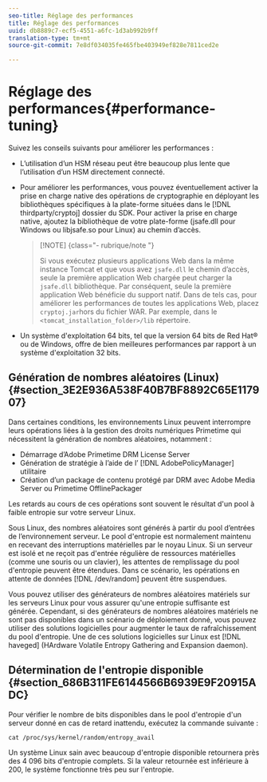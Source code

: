 ```yaml
---
seo-title: Réglage des performances
title: Réglage des performances
uuid: db8889c7-ecf5-4551-a6fc-1d3ab992b9ff
translation-type: tm+mt
source-git-commit: 7e8df034035fe465fbe403949ef828e7811ced2e

---
```



# Réglage des performances{#performance-tuning}

Suivez les conseils suivants pour améliorer les performances :

* L’utilisation d’un HSM réseau peut être beaucoup plus lente que l’utilisation d’un HSM directement connecté.
* Pour améliorer les performances, vous pouvez éventuellement activer la prise en charge native des opérations de cryptographie en déployant les bibliothèques spécifiques à la plate-forme situées dans le [!DNL thirdparty/cryptoj] dossier du SDK. Pour activer la prise en charge native, ajoutez la bibliothèque de votre plate-forme (jsafe.dll pour Windows ou libjsafe.so pour Linux) au chemin d’accès.

   >[!NOTE] {class=&quot;- rubrique/note &quot;}
   >
   >Si vous exécutez plusieurs applications Web dans la même instance Tomcat et que vous avez `jsafe.dll` le chemin d’accès, seule la première application Web chargée peut charger la `jsafe.dll` bibliothèque. Par conséquent, seule la première application Web bénéficie du support natif. Dans de tels cas, pour améliorer les performances de toutes les applications Web, placez `cryptoj.jar`hors du fichier WAR. Par exemple, dans le `<tomcat_installation_folder>/lib` répertoire.

* Un système d&#39;exploitation 64 bits, tel que la version 64 bits de Red Hat® ou de Windows, offre de bien meilleures performances par rapport à un système d&#39;exploitation 32 bits.

## Génération de nombres aléatoires (Linux) {#section_3E2E936A538F40B7BF8892C65E117907}

Dans certaines conditions, les environnements Linux peuvent interrompre leurs opérations liées à la gestion des droits numériques Primetime qui nécessitent la génération de nombres aléatoires, notamment :

* Démarrage d’Adobe Primetime DRM License Server
* Génération de stratégie à l’aide de l’ [!DNL AdobePolicyManager] utilitaire
* Création d’un package de contenu protégé par DRM avec Adobe Media Server ou Primetime OfflinePackager

Les retards au cours de ces opérations sont souvent le résultat d&#39;un pool à faible entropie sur votre serveur Linux.

Sous Linux, des nombres aléatoires sont générés à partir du pool d’entrées de l’environnement serveur. Le pool d&#39;entropie est normalement maintenu en recevant des interruptions matérielles par le noyau Linux. Si un serveur est isolé et ne reçoit pas d&#39;entrée régulière de ressources matérielles (comme une souris ou un clavier), les attentes de remplissage du pool d&#39;entropie peuvent être étendues. Dans ce scénario, les opérations en attente de données [!DNL /dev/random] peuvent être suspendues.

Vous pouvez utiliser des générateurs de nombres aléatoires matériels sur les serveurs Linux pour vous assurer qu&#39;une entropie suffisante est générée. Cependant, si des générateurs de nombres aléatoires matériels ne sont pas disponibles dans un scénario de déploiement donné, vous pouvez utiliser des solutions logicielles pour augmenter le taux de rafraîchissement du pool d&#39;entropie. Une de ces solutions logicielles sur Linux est [!DNL haveged] (HArdware Volatile Entropy Gathering and Expansion daemon).

## Détermination de l&#39;entropie disponible {#section_686B311FE6144566B6939E9F20915ADC}

Pour vérifier le nombre de bits disponibles dans le pool d&#39;entropie d&#39;un serveur donné en cas de retard inattendu, exécutez la commande suivante :

```
cat /proc/sys/kernel/random/entropy_avail 
```

Un système Linux sain avec beaucoup d&#39;entropie disponible retournera près des 4 096 bits d&#39;entropie complets. Si la valeur retournée est inférieure à 200, le système fonctionne très peu sur l&#39;entropie.
